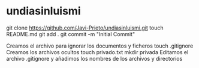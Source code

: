 # undiasinluismi
git clone https://github.com/Javi-Prieto/undiasinluismi.git
touch README.md
git add .
git commit -m "Initial Commit"

Creamos el archivo para ignorar los documentos y ficheros
touch .gitignore
Creamos los archivos ocultos
touch privado.txt
mkdir privada
Editamos el archivo .gitignore y añadimos los nombres de los archivos y directorios

